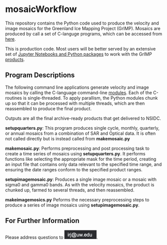 # mosaicWorkflow

This repository contains the Python code used to produce the velocity and image mosaics for the Greenland Ice Mapping Project (GrIMP). Mosaics are produced by call a set of C-languge programs, which can be accessed from [here](https://github.com/fastice/mosaicSource).

This is production code. Most users will be better served by an extensive set of [Jupyter Notebooks and Python packages](https://github.com/fastice/GrIMPTools) to work with the GrIMP [products](https://nsidc.org/data/measures/grimp).

## Program Descriptions

The following command line applications generate velocity and image mosaics by calling the C-language command-line [modules](https://github.com/fastice/mosaicSource). Each of the C-routines is single-threaded. To apply parallism, the Python modules chunk up so that it can be processed with multiple threads, which are then reassembled to produce the final product. 

Outputs are all the final archive-ready products that get delivered to NSIDC.

**setupquarters.py**: This program produces single cycle, monthly, quarterly, or annual mosaics from a combination of SAR and Optical data. It is often not called directly but is instead called from **makemosaic.py**

**makemosaic.py**: Performs preprocessing and post processing task to create a time series of mosaics using **setupquarters.py**. It performs functions like selecting the appropriate mask for the time period, creating an input file that contains only data relevant to the specified time range, and ensuring the date ranges conform to the specified product ranges.

**setupimagemosaic.py**: Produces a single image mosaic or a mosaic with sigma0 and gamma0 bands. As with the velocity mosaics, the product is chunked up, farmed to several threads, and then reassembled.

**makeimagemosics.py** Peforms the necessary preprocessing steps to produce a series of image mosaics using **setupimagemosaic.py**.

## For Further Information

Please address questions to ![](https://github.com/fastice/GrIMPTools/blob/main/Email.png).
